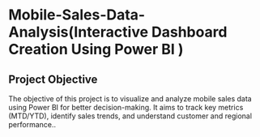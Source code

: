 # Mobile-Sales-Data-Analysis(Interactive Dashboard  Creation Using Power BI )
## Project Objective
The objective of this project is to visualize and analyze mobile sales data using Power BI for better decision-making.
It aims to track key metrics (MTD/YTD), identify sales trends, and understand customer and regional performance..
